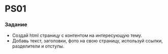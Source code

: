 # PS01

### Задание
- Создай html страницу с контентом на интересующую тему.
- Добавь текст, заголовки, фото на свою страницу, используй ссылки, разделители и отступы.